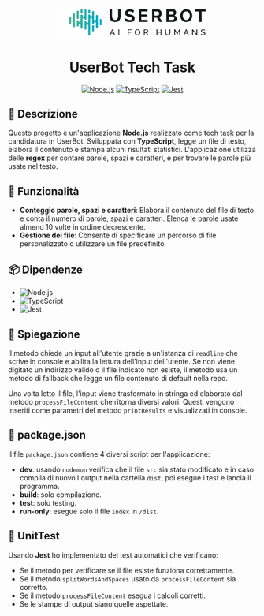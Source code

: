 <p align="center" style="margin-top: 25px;">
  <img src="./src/media/logo-userbot.png" width="300">
</p>

<h1 align="center">UserBot Tech Task</h1>

<p align="center">
  <a href="https://imgshields.io"><img src="https://img.shields.io/badge/Ambiente%20e%20gestione%20dipendenze-Node.js-green?logo=node.js&logoColor=white" alt="Node.js"></a>
  <a href="https://imgshields.io"><img src="https://img.shields.io/badge/Linguaggio-TypeScript-blue?logo=typescript&logoColor=white" alt="TypeScript"></a>
  <a href="https://imgshields.io"><img src="https://img.shields.io/badge/Testing-jest-red?logo=jest&logoColor=white" alt="Jest"></a>
</p>

## 📜 Descrizione

Questo progetto è un'applicazione **Node.js** realizzato come tech task per la candidatura in UserBot. Sviluppata con **TypeScript**, legge un file di testo, elabora il contenuto e stampa alcuni risultati statistici. L'applicazione utilizza delle **regex** per contare parole, spazi e caratteri, e per trovare le parole più usate nel testo.

## 🌟 Funzionalità

- **Conteggio parole, spazi e caratteri**: Elabora il contenuto del file di testo e conta il numero di parole, spazi e caratteri. Elenca le parole usate almeno 10 volte in ordine decrescente.
- **Gestione dei file**: Consente di specificare un percorso di file personalizzato o utilizzare un file predefinito.

## 📦 Dipendenze

- ![Node.js](https://img.shields.io/badge/node-v16.13.0-green?logo=node.js&logoColor=white)
- ![TypeScript](https://img.shields.io/badge/typescript-4.4.4-blue?logo=typescript&logoColor=white)
- ![Jest](https://img.shields.io/badge/testing-jest-red?logo=jest&logoColor=white)

## 📝 Spiegazione

<p>
Il metodo chiede un input all'utente grazie a un'istanza di <code>readline</code> che scrive in console e abilita la lettura dell'input dell'utente. Se non viene digitato un indirizzo valido o il file indicato non esiste, il metodo usa un metodo di fallback che legge un file contenuto di default nella repo.
</p>

<p>
Una volta letto il file, l'input viene trasformato in stringa ed elaborato dal metodo <code>processFileContent</code> che ritorna diversi valori. Questi vengono inseriti come parametri del metodo <code>printResults</code> e visualizzati in console.
</p>

## 📂 package.json

<p>
Il file <code>package.json</code> contiene 4 diversi script per l'applicazione:
</p>

- **dev**: usando <code>nodemon</code> verifica che il file <code>src</code> sia stato modificato e in caso compila di nuovo l'output nella cartella <code>dist</code>, poi esegue i test e lancia il programma.
- **build**: solo compilazione.
- **test**: solo testing.
- **run-only**: esegue solo il file <code>index</code> in <code>/dist</code>.

## 🧪 UnitTest

<p>
Usando <strong>Jest</strong> ho implementato dei test automatici che verificano:
</p>

- Se il metodo per verificare se il file esiste funziona correttamente.
- Se il metodo <code>splitWordsAndSpaces</code> usato da <code>processFileContent</code> sia corretto.
- Se il metodo <code>processFileContent</code> esegua i calcoli corretti.
- Se le stampe di output siano quelle aspettate.
